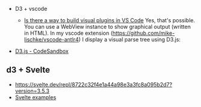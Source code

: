 - D3 + vscode
    - [Is there a way to build visual plugins in VS Code](https://stackoverflow.com/questions/53573662/is-there-a-way-to-build-visual-plugins-in-vs-code)
        Yes, that's possible. You can use a WebView instance to show graphical output (written in HTML). In my vscode extension (https://github.com/mike-lischke/vscode-antlr4) I display a visual parse tree using D3.js:

- [D3.js - CodeSandbox](https://codesandbox.io/s/d3js-58u87?file=/src/index.js)        


## d3 + Svelte
- https://svelte.dev/repl/8722c32f4e1a44a98e3a3fc8a095b2d7?version=3.5.3
- [Svelte examples](https://svelte.dev/examples/hello-world)